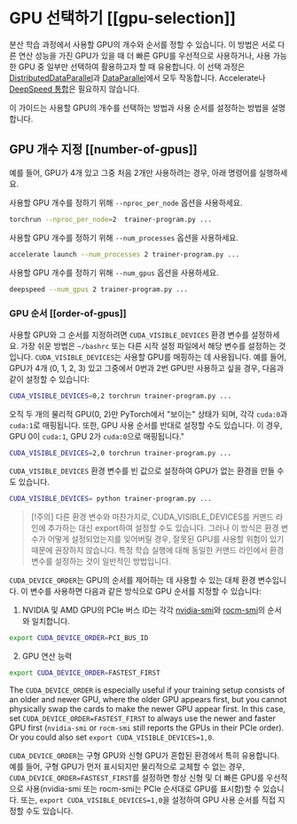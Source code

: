 <!--Copyright 2025 The HuggingFace Team. All rights reserved.

Licensed under the Apache License, Version 2.0 (the "License"); you may not use this file except in compliance with
the License. You may obtain a copy of the License at

http://www.apache.org/licenses/LICENSE-2.0

Unless required by applicable law or agreed to in writing, software distributed under the License is distributed on
an "AS IS" BASIS, WITHOUT WARRANTIES OR CONDITIONS OF ANY KIND, either express or implied. See the License for the
specific language governing permissions and limitations under the License.

⚠️ Note that this file is in Markdown but contain specific syntax for our doc-builder (similar to MDX) that may not be
rendered properly in your Markdown viewer.

-->

# GPU 선택하기 [[gpu-selection]]

분산 학습 과정에서 사용할 GPU의 개수와 순서를 정할 수 있습니다. 이 방법은 서로 다른 연산 성능을 가진 GPU가 있을 때 더 빠른 GPU를 우선적으로 사용하거나, 사용 가능한 GPU 중 일부만 선택하여 활용하고자 할 때 유용합니다. 이 선택 과정은 [DistributedDataParallel](https://pytorch.org/docs/stable/generated/torch.nn.parallel.DistributedDataParallel.html)과 [DataParallel](https://pytorch.org/docs/stable/generated/torch.nn.DataParallel.html)에서 모두 작동합니다. Accelerate나 [DeepSpeed 통합](./main_classes/deepspeed)은 필요하지 않습니다.

이 가이드는 사용할 GPU의 개수를 선택하는 방법과 사용 순서를 설정하는 방법을 설명합니다.

## GPU 개수 지정 [[number-of-gpus]]

예를 들어, GPU가 4개 있고 그중 처음 2개만 사용하려는 경우, 아래 명령어를 실행하세요.

<hfoptions id="select-gpu">
<hfoption id="torchrun">

사용할 GPU 개수를 정하기 위해 `--nproc_per_node` 옵션을 사용하세요.

```bash
torchrun --nproc_per_node=2  trainer-program.py ...
```

</hfoption>
<hfoption id="Accelerate">

사용할 GPU 개수를 정하기 위해 `--num_processes` 옵션을 사용하세요.

```bash
accelerate launch --num_processes 2 trainer-program.py ...
```

</hfoption>
<hfoption id="DeepSpeed">

사용할 GPU 개수를 정하기 위해 `--num_gpus` 옵션을 사용하세요.

```bash
deepspeed --num_gpus 2 trainer-program.py ...
```

</hfoption>
</hfoptions>

### GPU 순서 [[order-of-gpus]]

사용할 GPU와 그 순서를 지정하려면 `CUDA_VISIBLE_DEVICES` 환경 변수를 설정하세요. 가장 쉬운 방법은 `~/bashrc` 또는 다른 시작 설정 파일에서 해당 변수를 설정하는 것입니다. `CUDA_VISIBLE_DEVICES`는 사용할 GPU를 매핑하는 데 사용됩니다. 예를 들어, GPU가 4개 (0, 1, 2, 3) 있고 그중에서 0번과 2번 GPU만 사용하고 싶을 경우, 다음과 같이 설정할 수 있습니다:

```bash
CUDA_VISIBLE_DEVICES=0,2 torchrun trainer-program.py ...
```

오직 두 개의 물리적 GPU(0, 2)만 PyTorch에서 "보이는" 상태가 되며, 각각 `cuda:0`과 `cuda:1`로 매핑됩니다. 또한, GPU 사용 순서를 반대로 설정할 수도 있습니다. 이 경우, GPU 0이 `cuda:1`, GPU 2가 `cuda:0`으로 매핑됩니다."

```bash
CUDA_VISIBLE_DEVICES=2,0 torchrun trainer-program.py ...
```

`CUDA_VISIBLE_DEVICES` 환경 변수를 빈 값으로 설정하여 GPU가 없는 환경을 만들 수도 있습니다.

```bash
CUDA_VISIBLE_DEVICES= python trainer-program.py ...
```

> [!주의]
> 다른 환경 변수와 마찬가지로, CUDA_VISIBLE_DEVICES를 커맨드 라인에 추가하는 대신 export하여 설정할 수도 있습니다. 그러나 이 방식은 환경 변수가 어떻게 설정되었는지를 잊어버릴 경우, 잘못된 GPU를 사용할 위험이 있기 때문에 권장하지 않습니다. 특정 학습 실행에 대해 동일한 커맨드 라인에서 환경 변수를 설정하는 것이 일반적인 방법입니다.

`CUDA_DEVICE_ORDER`는 GPU의 순서를 제어하는 데 사용할 수 있는 대체 환경 변수입니다. 이 변수를 사용하면 다음과 같은 방식으로 GPU 순서를 지정할 수 있습니다:

1. NVIDIA 및 AMD GPU의 PCIe 버스 ID는 각각 [nvidia-smi](https://developer.nvidia.com/nvidia-system-management-interface)와 [rocm-smi](https://rocm.docs.amd.com/projects/rocm_smi_lib/en/latest/.doxygen/docBin/html/index.html)의 순서와 일치합니다.

```bash
export CUDA_DEVICE_ORDER=PCI_BUS_ID
```

2. GPU 연산 능력

```bash
export CUDA_DEVICE_ORDER=FASTEST_FIRST
```

The `CUDA_DEVICE_ORDER` is especially useful if your training setup consists of an older and newer GPU, where the older GPU appears first, but you cannot physically swap the cards to make the newer GPU appear first. In this case, set `CUDA_DEVICE_ORDER=FASTEST_FIRST` to always use the newer and faster GPU first (`nvidia-smi` or `rocm-smi` still reports the GPUs in their PCIe order). Or you could also set `export CUDA_VISIBLE_DEVICES=1,0`.

`CUDA_DEVICE_ORDER`는 구형 GPU와 신형 GPU가 혼합된 환경에서 특히 유용합니다. 예를 들어, 구형 GPU가 먼저 표시되지만 물리적으로 교체할 수 없는 경우, `CUDA_DEVICE_ORDER=FASTEST_FIRST`를 설정하면 항상 신형 및 더 빠른 GPU를 우선적으로 사용(nvidia-smi 또는 rocm-smi는 PCIe 순서대로 GPU를 표시함)할 수 있습니다. 또는, `export CUDA_VISIBLE_DEVICES=1,0`을 설정하여 GPU 사용 순서를 직접 지정할 수도 있습니다.